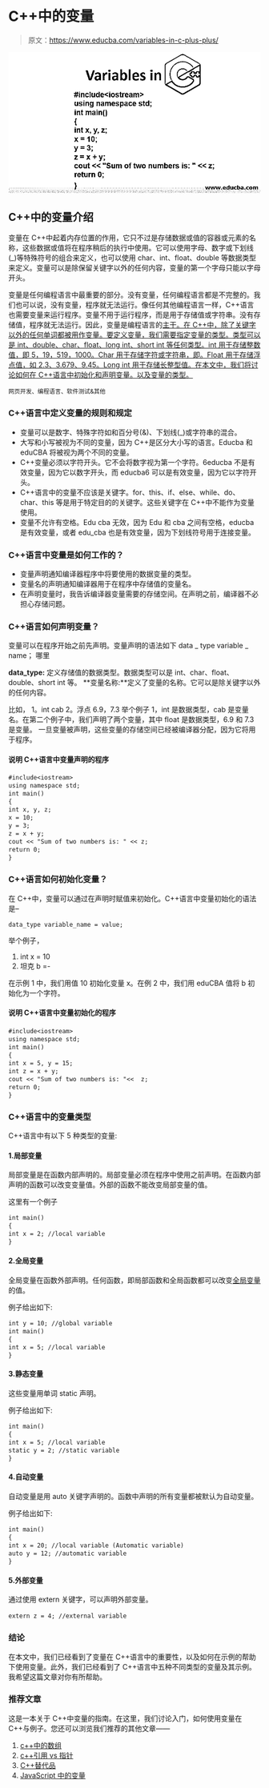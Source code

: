 # C++中的变量

> 原文：<https://www.educba.com/variables-in-c-plus-plus/>

![Variables in C++](img/ed597e1a7d94bd2f5310cd6842e64b08.png)



## C++中的变量介绍

变量在 C++中起着内存位置的作用，它只不过是存储数据或值的容器或元素的名称，这些数据或值将在程序稍后的执行中使用。它可以使用字母、数字或下划线(_)等特殊符号的组合来定义，也可以使用 char、int、float、double 等数据类型来定义。变量可以是除保留关键字以外的任何内容，变量的第一个字母只能以字母开头。

变量是任何编程语言中最重要的部分。没有变量，任何编程语言都是不完整的。我们也可以说，没有变量，程序就无法运行。像任何其他编程语言一样，C++语言也需要变量来运行程序。变量不用于运行程序，而是用于存储值或字符串。没有存储值，程序就无法运行。因此，变量是编程语言的[主干。在 C++中，除了关键字以外的任何单词都被用作变量。要定义变量，我们需要指定变量的类型。类型可以是 int、double、char、float、long int、short int 等任何类型。int 用于存储整数值，即 5，19，519，1000。Char 用于存储字符或字符串，即。Float 用于存储浮点值，如 2.3、3.679、9.45。Long int 用于存储长整型值。在本文中，我们将讨论如何在 C++语言中初始化和声明变量。以及变量的类型。](https://www.educba.com/what-is-a-programming-language/)

<small>网页开发、编程语言、软件测试&其他</small>

### C++语言中定义变量的规则和规定

*   变量可以是数字、特殊字符如和百分号(&)、下划线(_)或字符串的混合。
*   大写和小写被视为不同的变量，因为 C++是区分大小写的语言。Educba 和 eduCBA 将被视为两个不同的变量。
*   C++变量必须以字符开头。它不会将数字视为第一个字符。6educba 不是有效变量，因为它以数字开头，而 educba6 可以是有效变量，因为它以字符开头。
*   C++语言中的变量不应该是关键字。for、this、if、else、while、do、char、this 等是用于特定目的的关键字。这些关键字在 C++中不能作为变量使用。
*   变量不允许有空格。Edu cba 无效，因为 Edu 和 cba 之间有空格，educba 是有效变量，或者 edu_cba 也是有效变量，因为下划线符号用于连接变量。

### C++语言中变量是如何工作的？

*   变量声明通知编译器程序中将要使用的数据变量的类型。
*   变量名的声明通知编译器用于在程序中存储值的变量名。
*   在声明变量时，我告诉编译器变量需要的存储空间。在声明之前，编译器不必担心存储问题。

### C++语言如何声明变量？

变量可以在程序开始之前先声明。变量声明的语法如下
data _ type variable _ name；
哪里

**data_type:** 定义存储值的数据类型。数据类型可以是 int、char、float、double、short int 等。
**变量名称:**定义了变量的名称。它可以是除关键字以外的任何内容。

比如，
1。int cab
2。浮点 6.9，7.3
举个例子 1，int 是数据类型，cab 是变量名。在第二个例子中，我们声明了两个变量，其中 float 是数据类型，6.9 和 7.3 是变量。
一旦变量被声明，这些变量的存储空间已经被编译器分配，因为它将用于程序。

#### 说明 C++语言中变量声明的程序

```
#include<iostream>
using namespace std;
int main()
{
int x, y, z;
x = 10;
y = 3;
z = x + y;
cout << "Sum of two numbers is: " << z;
return 0;
}
```

### C++语言如何初始化变量？

在 C++中，变量可以通过在声明时赋值来初始化。C++语言中变量初始化的语法是–

```
data_type variable_name = value;
```

举个例子，

1.  int x = 10
2.  坦克 b =-

在示例 1 中，我们用值 10 初始化变量 x。在例 2 中，我们用 eduCBA 值将 b 初始化为一个字符。

#### 说明 C++语言中变量初始化的程序

```
#include<iostream>
using namespace std;
int main()
{
int x = 5, y = 15;
int z = x + y;
cout << "Sum of two numbers is: "<<  z;
return 0;
}
```

### C++语言中的变量类型

C++语言中有以下 5 种类型的变量:

#### 1.局部变量

局部变量是在函数内部声明的。局部变量必须在程序中使用之前声明。在函数内部声明的函数可以改变变量值。外部的函数不能改变局部变量的值。

这里有一个例子

```
int main()
{
int x = 2; //local variable
}
```

#### 2.全局变量

全局变量在函数外部声明。任何函数，即局部函数和全局函数都可以改变[全局变量](https://www.educba.com/python-global-variable/)的值。

例子给出如下:

```
int y = 10; //global variable
int main()
{
int x = 5; //local variable
}
```

#### 3.静态变量

这些变量用单词 static 声明。

例子给出如下:

```
int main()
{
int x = 5; //local variable
static y = 2; //static variable
}
```

#### 4.自动变量

自动变量是用 auto 关键字声明的。函数中声明的所有变量都被默认为自动变量。

例子给出如下:

```
int main()
{
int x = 20; //local variable (Automatic variable)
auto y = 12; //automatic variable
}
```

#### 5.外部变量

通过使用 extern 关键字，可以声明外部变量。

`extern z = 4; //external variable`

### 结论

在本文中，我们已经看到了变量在 C++语言中的重要性，以及如何在示例的帮助下使用变量。此外，我们已经看到了 C++语言中五种不同类型的变量及其示例。我希望这篇文章对你有所帮助。

### 推荐文章

这是一本关于 C++中变量的指南。在这里，我们讨论入门，如何使用变量在 C++与例子。您还可以浏览我们推荐的其他文章——

1.  [c++中的数组](https://www.educba.com/arrays-in-c-plus-plus/)
2.  [c++引用 vs 指针](https://www.educba.com/c-plus-plus-reference-vs-pointer/)
3.  [C++替代品](https://www.educba.com/c-plus-plus-alternatives/)
4.  [JavaScript 中的变量](https://www.educba.com/variables-in-javascript/)





